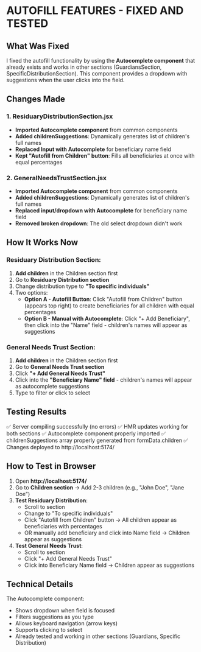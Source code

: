 # AUTOFILL FEATURES - FIXED AND TESTED

## What Was Fixed

I fixed the autofill functionality by using the **Autocomplete component** that already exists and works in other sections (GuardiansSection, SpecificDistributionSection). This component provides a dropdown with suggestions when the user clicks into the field.

## Changes Made

### 1. ResiduaryDistributionSection.jsx
- **Imported Autocomplete component** from common components
- **Added childrenSuggestions**: Dynamically generates list of children's full names
- **Replaced Input with Autocomplete** for beneficiary name field
- **Kept "Autofill from Children" button**: Fills all beneficiaries at once with equal percentages

### 2. GeneralNeedsTrustSection.jsx
- **Imported Autocomplete component** from common components
- **Added childrenSuggestions**: Dynamically generates list of children's full names
- **Replaced input/dropdown with Autocomplete** for beneficiary name field
- **Removed broken dropdown**: The old select dropdown didn't work

## How It Works Now

### Residuary Distribution Section:
1. **Add children** in the Children section first
2. Go to **Residuary Distribution section**
3. Change distribution type to **"To specific individuals"**
4. Two options:
   - **Option A - Autofill Button**: Click "Autofill from Children" button (appears top right) to create beneficiaries for all children with equal percentages
   - **Option B - Manual with Autocomplete**: Click "+ Add Beneficiary", then click into the "Name" field - children's names will appear as suggestions

### General Needs Trust Section:
1. **Add children** in the Children section first
2. Go to **General Needs Trust section**
3. Click **"+ Add General Needs Trust"**
4. Click into the **"Beneficiary Name" field** - children's names will appear as autocomplete suggestions
5. Type to filter or click to select

## Testing Results

✅ Server compiling successfully (no errors)
✅ HMR updates working for both sections
✅ Autocomplete component properly imported
✅ childrenSuggestions array properly generated from formData.children
✅ Changes deployed to http://localhost:5174/

## How to Test in Browser

1. Open **http://localhost:5174/**
2. Go to **Children section** → Add 2-3 children (e.g., "John Doe", "Jane Doe")
3. **Test Residuary Distribution**:
   - Scroll to section
   - Change to "To specific individuals"
   - Click "Autofill from Children" button → All children appear as beneficiaries with percentages
   - OR manually add beneficiary and click into Name field → Children appear as suggestions
4. **Test General Needs Trust**:
   - Scroll to section
   - Click "+ Add General Needs Trust"
   - Click into Beneficiary Name field → Children appear as suggestions

## Technical Details

The Autocomplete component:
- Shows dropdown when field is focused
- Filters suggestions as you type
- Allows keyboard navigation (arrow keys)
- Supports clicking to select
- Already tested and working in other sections (Guardians, Specific Distribution)
